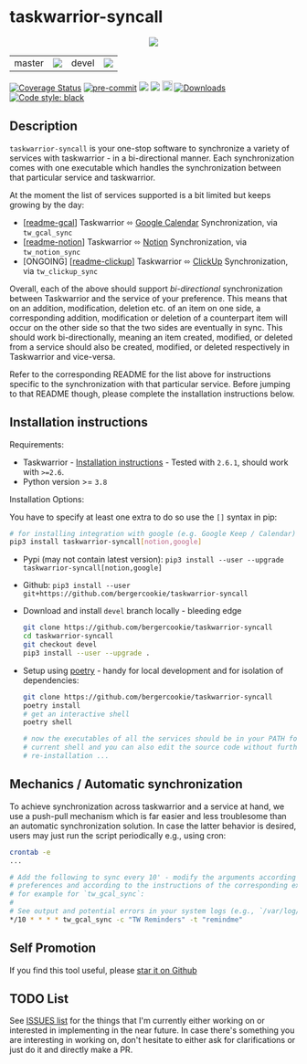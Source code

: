# taskwarrior-syncall

<p align="center">
  <img src="https://github.com/bergercookie/taskwarrior-syncall/blob/devel/misc/meme.png"/>
</p>

<table>
  <td>master</td>
  <td>
    <a href="https://github.com/bergercookie/taskwarrior-syncall/actions" alt="master">
    <img src="https://github.com/bergercookie/taskwarrior-syncall/actions/workflows/ci.yml/badge.svg?branch=master" /></a>
  </td>
  <td>devel</td>
  <td>
    <a href="https://github.com/bergercookie/taskwarrior-syncall/actions" alt="devel">
    <img src="https://github.com/bergercookie/taskwarrior-syncall/actions/workflows/ci.yml/badge.svg?branch=devel" /></a>
  </td>
</table>

<a href='https://coveralls.io/github/bergercookie/taskwarrior-syncall?branch=master'>
<img src='https://coveralls.io/repos/github/bergercookie/taskwarrior-syncall/badge.svg?branch=master' alt='Coverage Status' /></a>
<a href="https://github.com/pre-commit/pre-commit">
<img src="https://img.shields.io/badge/pre--commit-enabled-brightgreen?logo=pre-commit&logoColor=white" alt="pre-commit"></a>
<a href="https://github.com/bergercookie/taskwarrior-syncall/blob/master/LICENSE" alt="LICENSE">
<img src="https://img.shields.io/github/license/bergercookie/taskwarrior-syncall.svg" /></a>
<a href="https://pypi.org/project/takwarrior-syncall" alt="pypi">
<img src="https://img.shields.io/pypi/pyversions/taskwarrior-syncall.svg" /></a>
<a href="https://badge.fury.io/py/taskwarrior-syncall">
<img src="https://badge.fury.io/py/taskwarrior-syncall.svg" alt="PyPI version" height="18"></a>
<a href="https://pepy.tech/project/taskwarrior-syncall">
<img alt="Downloads" src="https://pepy.tech/badge/taskwarrior-syncall"></a>
<a href="https://github.com/psf/black">
<img alt="Code style: black" src="https://img.shields.io/badge/code%20style-black-000000.svg"></a>

## Description

`taskwarrior-syncall` is your one-stop software to synchronize a variety of
services with taskwarrior - in a bi-directional manner. Each synchronization
comes with one executable which handles the synchronization between that
particular service and taskwarrior.

At the moment the list of services supported is a bit limited but keeps growing
by the day:

- [[readme-gcal](https://github.com/bergercookie/taskwarrior-syncall/blob/devel/readme-gcal.md)] Taskwarrior ⬄ [Google Calendar](https://calendar.google.com/) Synchronization, via `tw_gcal_sync`
- [[readme-notion](https://github.com/bergercookie/taskwarrior-syncall/blob/devel/readme-notion.md)] Taskwarrior ⬄ [Notion](https://notion.so) Synchronization, via `tw_notion_sync`
- [ONGOING] [[readme-clickup](https://github.com/bergercookie/taskwarrior-syncall/blob/devel/readme-clickup.md)] Taskwarrior ⬄ [ClickUp](https://clickup.com) Synchronization, via `tw_clickup_sync`

Overall, each of the above should support _bi-directional_ synchronization between
Taskwarrior and the service of your preference. This means that on an
addition, modification, deletion etc. of an item on one side, a corresponding
addition, modification or deletion of a counterpart item will occur on the other
side so that the two sides are eventually in sync. This should work
bi-directionally, meaning an item created, modified, or deleted from a service
should also be created, modified, or deleted respectively in Taskwarrior and
vice-versa.

Refer to the corresponding README for the list above for instructions specific
to the synchronization with that particular service. Before jumping to that
README though, please complete the installation instructions below.

## Installation instructions

Requirements:

- Taskwarrior - [Installation instructions](https://taskwarrior.org/download/) -
  Tested with `2.6.1`, should work with `>=2.6`.
- Python version >= `3.8`

Installation Options:

You have to specify at least one extra to do so use the `[]` syntax in pip:

```sh
# for installing integration with google (e.g. Google Keep / Calendar) and notion
pip3 install taskwarrior-syncall[notion,google]
```

- Pypi (may not contain latest version): `pip3 install --user --upgrade taskwarrior-syncall[notion,google]`
- Github: `pip3 install --user git+https://github.com/bergercookie/taskwarrior-syncall`
- Download and install `devel` branch locally - bleeding edge

  ```sh
  git clone https://github.com/bergercookie/taskwarrior-syncall
  cd taskwarrior-syncall
  git checkout devel
  pip3 install --user --upgrade .
  ```

- Setup using [poetry](https://python-poetry.org/) - handy for local
  development and for isolation of dependencies:

  ```sh
  git clone https://github.com/bergercookie/taskwarrior-syncall
  poetry install
  # get an interactive shell
  poetry shell

  # now the executables of all the services should be in your PATH for the
  # current shell and you can also edit the source code without further
  # re-installation ...
  ```

## Mechanics / Automatic synchronization

To achieve synchronization across taskwarrior and a service at hand, we use a
push-pull mechanism which is far easier and less troublesome than an automatic
synchronization solution. In case the latter behavior is desired, users may just
run the script periodically e.g., using cron:

```sh
crontab -e
...

# Add the following to sync every 10' - modify the arguments according to your
# preferences and according to the instructions of the corresponding executable
# for example for `tw_gcal_sync`:
#
# See output and potential errors in your system logs (e.g., `/var/log/syslog`)
*/10 * * * * tw_gcal_sync -c "TW Reminders" -t "remindme"
```

## Self Promotion

If you find this tool useful, please [star it on
Github](https://github.com/bergercookie/taskwarrior-syncall)

## TODO List

See [ISSUES list](https://github.com/bergercookie/taskwarrior-syncall/issues) for
the things that I'm currently either working on or interested in implementing in
the near future. In case there's something you are interesting in working on,
don't hesitate to either ask for clarifications or just do it and directly make
a PR.
